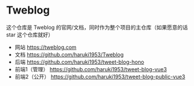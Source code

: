 # Tweblog

这个仓库是 Tweblog 的官网/文档，同时作为整个项目的主仓库（如果愿意的话 star 这个仓库就好）
- 网站 https://tweblog.com
- 文档 https://github.com/haruki1953/Tweblog
- 后端 https://github.com/haruki1953/tweet-blog-hono
- 前端1（管理） https://github.com/haruki1953/tweet-blog-vue3
- 前端2（公开） https://github.com/haruki1953/tweet-blog-public-vue3

